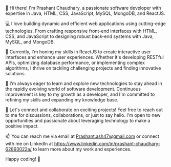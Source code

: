 👋 Hi there! I'm Prashant Chaudhary, a passionate software developer with expertise in Java, HTML, CSS, JavaScript, MySQL, MongoDB, and ReactJS.

💻 I love building dynamic and efficient web applications using cutting-edge technologies. From crafting responsive front-end interfaces with HTML, CSS, and JavaScript to designing robust back-end systems with Java, MySQL, and MongoDB.

🚀 Currently, I'm honing my skills in ReactJS to create interactive user interfaces and enhance user experiences. Whether it's developing RESTful APIs, optimizing database performance, or implementing complex algorithms, I thrive on tackling challenging projects and finding innovative solutions.

🌱 I'm always eager to learn and explore new technologies to stay ahead in the rapidly evolving world of software development. Continuous improvement is key to my growth as a developer, and I'm committed to refining my skills and expanding my knowledge base.

🤝 Let's connect and collaborate on exciting projects! Feel free to reach out to me for discussions, collaborations, or just to say hello. I'm open to new opportunities and passionate about leveraging technology to make a positive impact.

📫 You can reach me via email at Prashant.ash47@gmail.com or connect with me on LinkedIn at https://www.linkedin.com/in/prashant-chaudhary-62893022a/  to learn more about my work and experiences.

Happy coding! 🚀
